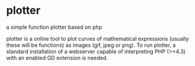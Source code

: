# plotter
a simple function plotter based on php

plotter is a online tool to plot curves of mathematical expressions (usually these will be functions) as images (gif, jpeg or png). To run plotter, a standard installation of a webserver capable of interpreting PHP (>=4.3) with an enabled GD extension is needed.

